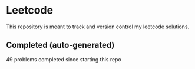 # Leetcode

This repository is meant to track and version control my leetcode solutions.

## Completed (auto-generated)

49 problems completed since starting this repo
